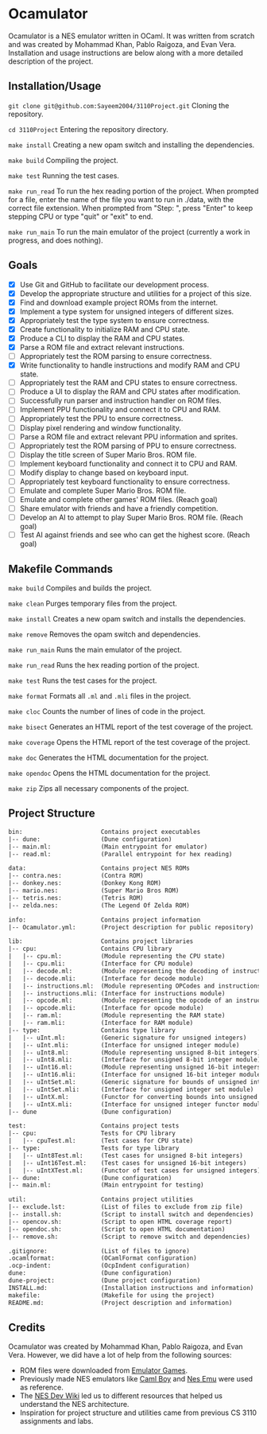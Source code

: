 # Ocamulator

Ocamulator is a NES emulator written in OCaml. It was written from scratch
and was created by Mohammad Khan, Pablo Raigoza, and Evan Vera. Installation and
usage instructions are below along with a more detailed description of the project.

## Installation/Usage

`git clone git@github.com:Sayeem2004/3110Project.git` Cloning the repository.

`cd 3110Project` Entering the repository directory.

`make install` Creating a new opam switch and installing the dependencies.

`make build` Compiling the project.

`make test` Running the test cases.

`make run_read` To run the hex reading portion of the project. When prompted for
a file, enter the name of the file you want to run in ./data, with the correct
file extension. When prompted from "Step: ", press "Enter" to keep stepping CPU
or type "quit" or "exit" to end.

`make run_main` To run the main emulator of the project (currently a work in
progress, and does nothing).

## Goals

- [X] Use Git and GitHub to facilitate our development process.
- [X] Develop the appropriate structure and utilities for a project of this size.
- [X] Find and download example project ROMs from the internet.
- [X] Implement a type system for unsigned integers of different sizes.
- [X] Appropriately test the type system to ensure correctness.
- [X] Create functionality to initialize RAM and CPU state.
- [X] Produce a CLI to display the RAM and CPU states.
- [X] Parse a ROM file and extract relevant instructions.
- [ ] Appropriately test the ROM parsing to ensure correctness.
- [X] Write functionality to handle instructions and modify RAM and CPU state.
- [ ] Appropriately test the RAM and CPU states to ensure correctness.
- [ ] Produce a UI to display the RAM and CPU states after modification.
- [ ] Successfully run parser and instruction handler on ROM files.
- [ ] Implement PPU functionality and connect it to CPU and RAM.
- [ ] Appropriately test the PPU to ensure correctness.
- [ ] Display pixel rendering and window functionality.
- [ ] Parse a ROM file and extract relevant PPU information and sprites.
- [ ] Appropriately test the ROM parsing of PPU to ensure correctness.
- [ ] Display the title screen of Super Mario Bros. ROM file.
- [ ] Implement keyboard functionality and connect it to CPU and RAM.
- [ ] Modify display to change based on keyboard input.
- [ ] Appropriately test keyboard functionality to ensure correctness.
- [ ] Emulate and complete Super Mario Bros. ROM file.
- [ ] Emulate and complete other games' ROM files. (Reach goal)
- [ ] Share emulator with friends and have a friendly competition.
- [ ] Develop an AI to attempt to play Super Mario Bros. ROM file. (Reach goal)
- [ ] Test AI against friends and see who can get the highest score. (Reach goal)

## Makefile Commands

`make build` Compiles and builds the project.

`make clean` Purges temporary files from the project.

`make install` Creates a new opam switch and installs the dependencies.

`make remove` Removes the opam switch and dependencies.

`make run_main` Runs the main emulator of the project.

`make run_read` Runs the hex reading portion of the project.

`make test` Runs the test cases for the project.

`make format` Formats all `.ml` and `.mli` files in the project.

`make cloc` Counts the number of lines of code in the project.

`make bisect` Generates an HTML report of the test coverage of the project.

`make coverage` Opens the HTML report of the test coverage of the project.

`make doc` Generates the HTML documentation for the project.

`make opendoc` Opens the HTML documentation for the project.

`make zip` Zips all necessary components of the project.

## Project Structure

```txt
bin:                      Contains project executables
|-- dune:                 (Dune configuration)
|-- main.ml:              (Main entrypoint for emulator)
|-- read.ml:              (Parallel entrypoint for hex reading)

data:                     Contains project NES ROMs
|-- contra.nes:           (Contra ROM)
|-- donkey.nes:           (Donkey Kong ROM)
|-- mario.nes:            (Super Mario Bros ROM)
|-- tetris.nes:           (Tetris ROM)
|-- zelda.nes:            (The Legend Of Zelda ROM)

info:                     Contains project information
|-- Ocamulator.yml:       (Project description for public repository)

lib:                      Contains project libraries
|-- cpu:                  Contains CPU library
|   |-- cpu.ml:           (Module representing the CPU state)
|   |-- cpu.mli:          (Interface for CPU module)
|   |-- decode.ml:        (Module representing the decoding of instructions)
|   |-- decode.mli:       (Interface for decode module)
|   |-- instructions.ml:  (Module representing OPCodes and instructions)
|   |-- instructions.mli: (Interface for instructions module)
|   |-- opcode.ml:        (Module representing the opcode of an instruction)
|   |-- opcode.mli:       (Interface for opcode module)
|   |-- ram.ml:           (Module representing the RAM state)
|   |-- ram.mli:          (Interface for RAM module)
|-- type:                 Contains type library
|   |-- uInt.ml:          (Generic signature for unsigned integers)
|   |-- uInt.mli:         (Interface for unsigned integer module)
|   |-- uInt8.ml:         (Module representing unsigned 8-bit integers)
|   |-- uInt8.mli:        (Interface for unsigned 8-bit integer module)
|   |-- uInt16.ml:        (Module representing unsigned 16-bit integers)
|   |-- uInt16.mli:       (Interface for unsigned 16-bit integer module)
|   |-- uIntSet.ml:       (Generic signature for bounds of unsigned integers)
|   |-- uIntSet.mli:      (Interface for unsigned integer set module)
|   |-- uIntX.ml:         (Functor for converting bounds into unsigned integers)
|   |-- uIntX.mli:        (Interface for unsigned integer functor module)
|-- dune                  (Dune configuration)

test:                     Contains project tests
|-- cpu:                  Tests for CPU library
|   |-- cpuTest.ml:       (Test cases for CPU state)
|-- type:                 Tests for type library
|   |-- uInt8Test.ml:     (Test cases for unsigned 8-bit integers)
|   |-- uInt16Test.ml:    (Test cases for unsigned 16-bit integers)
|   |-- uIntXTest.ml:     (Functor of test cases for unsigned integers)
|-- dune:                 (Dune configuration)
|-- main.ml:              (Main entrypoint for testing)

util:                     Contains project utilities
|-- exclude.lst:          (List of files to exclude from zip file)
|-- install.sh:           (Script to install switch and dependencies)
|-- opencov.sh:           (Script to open HTML coverage report)
|-- opendoc.sh:           (Script to open HTML documentation)
|-- remove.sh:            (Script to remove switch and dependencies)

.gitignore:               (List of files to ignore)
.ocamlformat:             (OCamlFormat configuration)
.ocp-indent:              (OcpIndent configuration)
dune:                     (Dune configuration)
dune-project:             (Dune project configuration)
INSTALL.md:               (Installation instructions and information)
makefile:                 (Makefile for using the project)
README.md:                (Project description and information)
```

## Credits

Ocamulator was created by Mohammad Khan, Pablo Raigoza, and Evan Vera.
However, we did have a lot of help from the following sources:

- ROM files were downloaded from
  [Emulator Games](https://www.emulatorgames.net/roms/nintendo/).
- Previously made NES emulators like
  [Caml Boy](https://linoscope.github.io/writing-a-game-boy-emulator-in-ocaml/)
  and [Nes Emu](https://yizhang82.dev/nes-emu-overview) were used as reference.
- The [NES Dev Wiki](https://www.nesdev.org/wiki/Nesdev) led us to different
  resources that helped us understand the NES architecture.
- Inspiration for project structure and utilities came from previous CS 3110
  assignments and labs.
